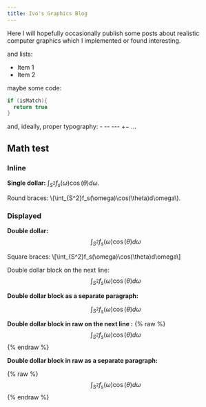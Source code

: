 ```yaml
---
title: Ivo's Graphics Blog
---
```


Here I will hopefully occasionally publish some posts about realistic computer graphics which I implemented or found interesting.

and lists:

* Item 1
* Item 2

maybe some code:

```c++
if (isMatch){
  return true
}
```

and, ideally, proper typography: - -- --- +− ...

## Math test

### Inline

**Single dollar:** $\int_{S^2}f_s(\omega)\cos(\theta)d\omega$.

Round braces: \\(\int_{S^2}f_s(\omega)\cos(\theta)d\omega\\).

### Displayed

**Double dollar:** $$\int_{S^2}f_s(\omega)\cos(\theta)d\omega$$

Square braces: \\[\int_{S^2}f_s(\omega)\cos(\theta)d\omega\\]

Double dollar block on the next line:
$$
\int_{S^2}f_s(\omega)\cos(\theta)d\omega
$$

**Double dollar block as a separate paragraph:**

$$
\int_{S^2}f_s(\omega)\cos(\theta)d\omega
$$

**Double dollar block in raw on the next line :**
{% raw %}
$$
\int_{S^2}f_s(\omega)\cos(\theta)d\omega
$$
{% endraw %}

**Double dollar block in raw as a separate paragraph:**

{% raw %}
$$
\int_{S^2}f_s(\omega)\cos(\theta)d\omega
$$
{% endraw %}

